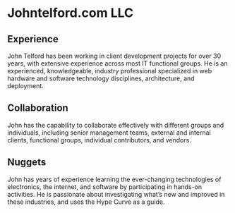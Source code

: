 # Johntelford.com LLC

## Experience

John Telford has been working in client development projects for over 30 years, with extensive experience across most IT functional groups. He is an experienced, knowledgeable, industry professional specialized in web hardware and software technology disciplines, architecture, and deployment.

## Collaboration

John has the capability to collaborate effectively with different groups and individuals, including senior management teams, external and internal clients, functional groups, individual contributors, and vendors.

## Nuggets

John has years of experience learning the ever-changing technologies of electronics, the internet, and software by participating in hands-on activities. He is passionate about investigating what’s new and improved in these industries, and uses the Hype Curve as a guide.

